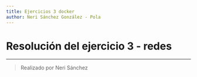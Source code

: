 ```yaml
---
title: Ejercicios 3 docker
author: Neri Sánchez González - Pola
---
```


# Resolución del ejercicio 3 - redes
---

> Realizado por Neri Sánchez

